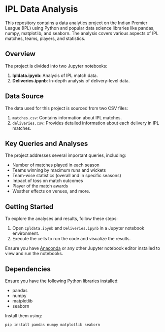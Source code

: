 # IPL Data Analysis

This repository contains a data analytics project on the Indian Premier League (IPL) using Python and popular data science libraries like pandas, numpy, matplotlib, and seaborn. The analysis covers various aspects of IPL matches, teams, players, and statistics.

## Overview

The project is divided into two Jupyter notebooks:

1. **Ipldata.ipynb**: Analysis of IPL match data.
2. **Deliveries.ipynb**: In-depth analysis of delivery-level data.

## Data Source

The data used for this project is sourced from two CSV files:

1. `matches.csv`: Contains information about IPL matches.
2. `deliveries.csv`: Provides detailed information about each delivery in IPL matches.

## Key Queries and Analyses

The project addresses several important queries, including:

- Number of matches played in each season
- Teams winning by maximum runs and wickets
- Team-wise statistics (overall and in specific seasons)
- Impact of toss on match outcomes
- Player of the match awards
- Weather effects on venues, and more.

## Getting Started

To explore the analyses and results, follow these steps:

1. Open `Ipldata.ipynb` and `Deliveries.ipynb` in a Jupyter notebook environment.
2. Execute the cells to run the code and visualize the results.

Ensure you have [Anaconda](https://www.anaconda.com/products/distribution) or any other Jupyter notebook editor installed to view and run the notebooks.

## Dependencies

Ensure you have the following Python libraries installed:

- pandas
- numpy
- matplotlib
- seaborn

Install them using:

```bash
pip install pandas numpy matplotlib seaborn

